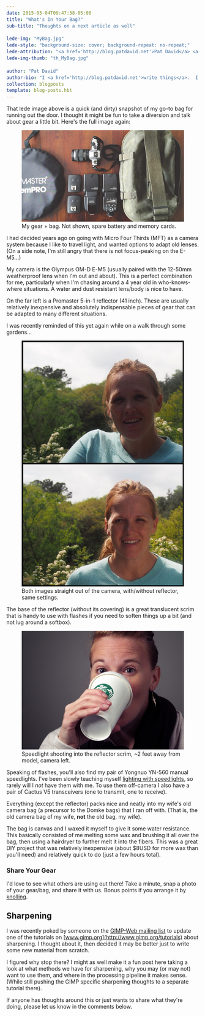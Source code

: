```yaml
---
date: 2015-05-04T09:47:58-05:00
title: "What's In Your Bag?"
sub-title: "Thoughts on a next article as well"

lede-img: "MyBag.jpg"
lede-style: "background-size: cover; background-repeat: no-repeat;"
lede-attribution: "<a href='http://blog.patdavid.net'>Pat David</a> <a class='cc' href='https://creativecommons.org/licenses/by-sa/2.0/' target='_blank'>cb</a>"
lede-img-thumb: "th_MyBag.jpg"

author: "Pat David"
author-bio: "I <a href='http://blog.patdavid.net'>write things</a>.  I <a href='https://www.flickr.com/photos/patdavid/'>photograph</a> things.  Sometimes they meet.  <br/> I write <a href='http://blog.patdavid.net/p/getting-around-in-gimp.html'>tutorials</a> too."
collection: blogposts
template: blog-posts.hbt
---
```


That lede image above is a quick (and dirty) snapshot of my go-to bag for running out the door.
I thought it might be fun to take a diversion and talk about gear a little bit.
Here's the full image again:

<!-- more -->

<figure class="big-vid">
<img src="MyBag.jpg" alt="Pat David Camera Bag Gear"/>
<figcaption>
My gear + bag.  Not shown, spare battery and memory cards.
</figcaption>
</figure>

I had decided years ago on going with Micro Four Thirds (MFT) as a camera system because I like to travel light, and wanted options to adapt old lenses.
(On a side note, I'm still angry that there is not focus-peaking on the E-M5...)

My camera is the Olympus OM-D E-M5 (usually paired with the 12-50mm weatherproof lens when I'm out and about). 
This is a perfect combination for me, particularly when I'm chasing around a 4 year old in who-knows-where situations.
A water and dust resistant lens/body is nice to have.

On the far left is a Promaster 5-in-1 reflector (41 inch).
These are usually relatively inexpensive and absolutely indispensable pieces of gear that can be adapted to many different situations.

I was recently reminded of this yet again while on a walk through some gardens...

<figure>
<img src="with-without-reflector2.jpg" alt="Dot with/without reflector" />
<figcaption>
Both images straight out of the camera, with/without reflector, same settings.
</figcaption>
</figure>

The base of the reflector (without its covering) is a great translucent scrim that is handy to use with flashes if you need to soften things up a bit (and not lug around a softbox).

<figure>
<img src="dot-eyes-open.jpg" alt="Dot Eyes Open by Pat David" />
<figcaption>
Speedlight shooting into the reflector scrim, ~2 feet away from model, camera left.
</figcaption>
</figure>

Speaking of flashes, you'll also find my pair of Yongnuo YN-560 manual speedlights.
I've been slowly teaching myself [lighting with speedlights](https://www.flickr.com/photos/patdavid/sets/72157626359784129/), so rarely will I *not* have them with me.
To use them off-camera I also have a pair of Cactus V5 transceivers (one to transmit, one to receive).

Everything (except the reflector) packs nice and neatly into my wife's old camera bag (a  precursor to the Domke bags) that I ran off with.
(That is, the old camera bag of my wife, **not** the old bag, my wife).

The bag is canvas and I waxed it myself to give it some water resistance.
This basically consisted of me melting some wax and brushing it all over the bag, then using a hairdryer to further melt it into the fibers.
This was a great DIY project that was relatively inexpensive (about $8USD for more wax than you'll need) and relatively quick to do (just a few hours total).



### Share Your Gear

I'd love to see what others are using out there!  Take a minute, snap a photo of your gear/bag, and share it with us.
Bonus points if you arrange it by [knolling](http://en.wikipedia.org/wiki/Knoll_%28verb%29).

## Sharpening

I was recently poked by someone on the [GIMP-Web mailing list](https://mail.gnome.org/archives/gimp-web-list/) to update one of the tutorials on [www.gimp.org](http://www.gimp.org/tutorials) about sharpening.
I thought about it, then decided it may be better just to write some new material from scratch.

I figured why stop there?  I might as well make it a fun post here taking a look at what methods we have for sharpening, why you may (or may not) want to use them, and where in the processing pipeline it makes sense.
(While still pushing the GIMP specific sharpening thoughts to a separate tutorial there).

If anyone has thoughts around this or just wants to share what they're doing, please let us know in the comments below.
